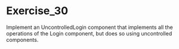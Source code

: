 # Exercise_30

Implement an UncontrolledLogin component that implements all the operations of the Login component, but does so using uncontrolled components.
